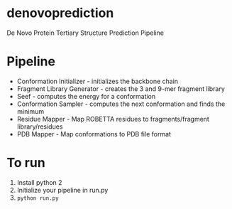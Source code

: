 # denovoprediction
De Novo Protein Tertiary Structure Prediction Pipeline

# Pipeline
- Conformation Initializer - initializes the backbone chain
- Fragment Library Generator - creates the 3 and 9-mer fragment library
- Seef - computes the energy for a conformation
- Conformation Sampler - computes the next conformation and finds the minimum
- Residue Mapper - Map ROBETTA residues to fragments/fragment library/residues
- PDB Mapper - Map conformations to PDB file format

# To run
1) Install python 2
2) Initialize your pipeline in run.py
3) `python run.py`

